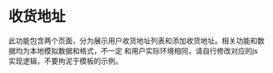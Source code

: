 # 收货地址

<demo-model url="/pages/template/address/index"></demo-model>

<template-download></template-download>

此功能包含两个页面，分为展示用户收货地址列表和添加收货地址。相关功能和数据均为本地模拟数据和格式，不一定
和用户实际环境相同，请自行修改对应的js实现逻辑，不要拘泥于模板的示例。